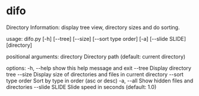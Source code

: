 # difo

Directory Information: display tree view, directory sizes and do sorting.

usage: difo.py [-h] [--tree] [--size] [--sort type order] [-a] [--slide SLIDE] [directory]

positional arguments:
  directory          Directory path (default: current directory)

options:
  -h, --help         show this help message and exit
  --tree             Display directory tree
  --size             Display size of directories and files in current directory
  --sort type order  Sort by type in order (asc or desc)
  -a, --all          Show hidden files and directories
  --slide SLIDE      Slide speed in seconds (default: 1.0)
